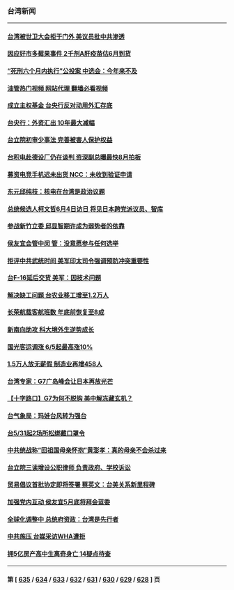 ### 台湾新闻
---
#### [台湾被世卫大会拒于门外 美议员批中共渗透](../../pages/ncid1349361/n14003075.md?05250445) 
#### [因应好市多莓果事件 2千剂A肝疫苗估6月到货](../../pages/ncid1349361/n14003242.md?05250445) 
#### [“死刑六个月内执行”公投案 中选会：今年来不及](../../pages/ncid1349361/n14003234.md?05250445) 
#### [油管热门视频 网站代理 翻墙必看视频](http://138.2.39.72:81/youtube.html?epic-marker?05250445)
#### [成立主权基金 台央行反对动用外汇存底](../../pages/ncid1349361/n14003219.md?05250445) 
#### [台央行：外资汇出 10年最大减幅](../../pages/ncid1349361/n14003213.md?05250445) 
#### [台立院初审少事法 完善被害人保护权益](../../pages/ncid1349361/n14003237.md?05250445) 
#### [台积电赴德设厂仍在谈判 资深副总曝最快8月拍板](../../pages/ncid1349361/n14003227.md?05250445) 
#### [募资电竞手机迟未出货 NCC：未收到验证申请](../../pages/ncid1349361/n14003226.md?05250445) 
#### [东元邱纯枝：核电在台湾是政治议题](../../pages/ncid1349361/n14003223.md?05250445) 
#### [总统候选人柯文哲6月4日访日 将见日本跨党派议员、智库](../../pages/ncid1349361/n14003186.md?05250445) 
#### [参战新竹立委 邱显智期许成为弱势者的依靠](../../pages/ncid1349361/n14003189.md?05250445) 
#### [侯友宜会管中闵 管：没意愿参与任何选举](../../pages/ncid1349361/n14003179.md?05250445) 
#### [拒评中共武统时间 美军印太司令强调预防冲突重要性](../../pages/ncid1349361/n14003145.md?05250445) 
#### [台F-16延后交货  美军：因技术问题](../../pages/ncid1349361/n14003147.md?05250445) 
#### [解决缺工问题 台农业移工增至1.2万人](../../pages/ncid1349361/n14003136.md?05250445) 
#### [长荣航载客航班数 年底前恢复至8成](../../pages/ncid1349361/n14003117.md?05250445) 
#### [新南向助攻  科大境外生逆势成长](../../pages/ncid1349361/n14003104.md?05250445) 
#### [国光客运调涨 6/5起最高涨10%](../../pages/ncid1349361/n14003095.md?05250445) 
#### [1.5万人放无薪假  制造业再增458人](../../pages/ncid1349361/n14003097.md?05250445) 
#### [台湾专家：G7广岛峰会让日本再放光芒](../../pages/ncid1349361/n14003060.md?05250445) 
#### [【十字路口】G7为何不脱钩 美中解冻藏玄机？](../../pages/ncid1349361/n14002513.md?05250445) 
#### [台气象局：玛娃台风转为强台](../../pages/ncid1349361/n14002612.md?05250445) 
#### [台5/31起2场所松绑戴口罩令](../../pages/ncid1349361/n14002558.md?05250445) 
#### [中共统战称“回祖国母亲怀抱”黄澎孝：真的母亲不会杀过来](../../pages/ncid1349361/n14002535.md?05250445) 
#### [台立院三读增设公职律师 负责政府、学校诉讼](../../pages/ncid1349361/n14002560.md?05250445) 
#### [贸易倡议首批协定即将签署 蔡英文：台美关系新里程碑](../../pages/ncid1349361/n14002559.md?05250445) 
#### [加强党内互动 侯友宜5月底将拜会蓝委](../../pages/ncid1349361/n14002539.md?05250445) 
#### [全球化调整中 总统府资政：台湾是先行者](../../pages/ncid1349361/n14002538.md?05250445) 
#### [中共施压 台媒采访WHA遭拒](../../pages/ncid1349361/n14002536.md?05250445) 
#### [拥5亿房产高中生离奇身亡 14疑点待查](../../pages/ncid1349361/n14002546.md?05250445) 

---
#### 第 [ [635](./635.md?05250445) / [634](./634.md?05250445) / [633](./633.md?05250445) / [632](./632.md?05250445) / [631](./631.md?05250445) / [630](./630.md?05250445) / [629](./629.md?05250445) / [628](./628.md?05250445) ] 页
